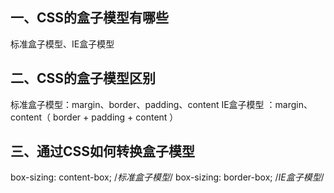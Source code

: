 ## 一、CSS的盒子模型有哪些
  标准盒子模型、IE盒子模型

## 二、CSS的盒子模型区别
  标准盒子模型：margin、border、padding、content
  IE盒子模型 ：margin、content（ border +  padding  + content ）
  
## 三、通过CSS如何转换盒子模型
  box-sizing: content-box;  /*标准盒子模型*/
  box-sizing: border-box;   /*IE盒子模型*/


